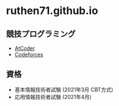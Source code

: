 # ruthen71.github.io

## 競技プログラミング
- [AtCoder](https://atcoder.jp/users/ruthen71)
- [Codeforces](https://codeforces.com/profile/ruthen)

## 資格
- 基本情報技術者試験 (2021年3月 CBT方式)
- 応用情報技術者試験 (2021年4月)

